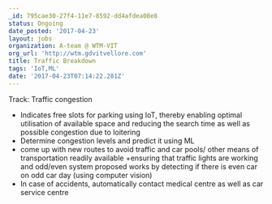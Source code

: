 ```yaml
---
_id: 795cae30-27f4-11e7-8592-dd4afdea08e8
status: Ongoing
date_posted: '2017-04-23'
layout: jobs
organization: A-team @ WTM-VIT
org_url: 'http://wtm.gdvitvellore.com'
title: Traffic Breakdown
tags: 'IoT,ML'
date: '2017-04-23T07:14:22.281Z'
---
```

Track: Traffic congestion
+ Indicates free slots for parking using IoT, thereby enabling optimal utilisation of available space and reducing the search time as well as possible congestion due to loitering
+ Determine congestion levels and predict it using ML
+ come up with new routes to avoid traffic and car pools/ other means of transportation readily available
+ensuring that traffic lights are working and odd/even system proposed works by detecting if there is even car on odd car day (using computer vision)
+ In case of accidents, automatically contact medical centre as well as car service centre
